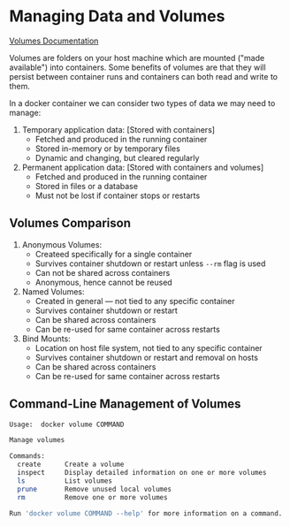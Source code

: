 # Managing Data and Volumes

[Volumes Documentation](https://docs.docker.com/storage/volumes/)

Volumes are folders on your host machine which are mounted ("made available")
into containers. Some benefits of volumes are that they will persist between
container runs and containers can both read and write to them.

In a docker container we can consider two types of data we may need to manage:

1. Temporary application data: [Stored with containers]
    - Fetched and produced in the running container
    - Stored in-memory or by temporary files
    -  Dynamic and changing, but cleared regularly
2. Permanent application data: [Stored with containers and volumes]
    - Fetched and produced in the running container
    - Stored in files or a database
    - Must not be lost if container stops or restarts

## Volumes Comparison

1. Anonymous Volumes:
    - Createed specifically for a single container
    - Survives container shutdown or restart unless `--rm` flag is used
    - Can not be shared across containers
    - Anonymous, hence cannot be reused
2. Named Volumes:
    - Created in general &mdash; not tied to any specific container
    - Survives container shutdown or restart
    - Can be shared across containers
    - Can be re-used for same container across restarts
3. Bind Mounts:
    - Location on host file system, not tied to any specific container
    - Survives container shutdown or restart and removal on hosts
    - Can be shared across containers
    - Can be re-used for same container across restarts

## Command-Line Management of Volumes

```bash
Usage:  docker volume COMMAND

Manage volumes

Commands:
  create      Create a volume
  inspect     Display detailed information on one or more volumes
  ls          List volumes
  prune       Remove unused local volumes
  rm          Remove one or more volumes

Run 'docker volume COMMAND --help' for more information on a command.
```
